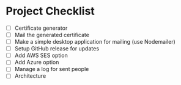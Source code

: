 # Project Checklist

- [ ] Certificate generator
- [ ] Mail the generated certificate
- [ ] Make a simple desktop application for mailing (use Nodemailer)
- [ ] Setup GitHub release for updates
- [ ] Add AWS SES option
- [ ] Add Azure option
- [ ] Manage a log for sent people
- [ ] Architecture
